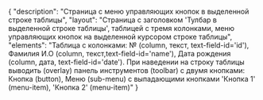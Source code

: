 {
"description": "Страница с меню управляющих кнопок в выделенной строке таблицы",
"layout": "Страница с заголовком 'Тулбар в выделенной строке таблицы', таблицей с тремя колонками, меню управляющих кнопок на выделенной курсором строке таблицы",
"elements": "Таблица с колонками: № (column, текст,  text-field-id='id'), Фамилия И.О (column, текст,text-field-id='name'), Дата рождения (column, дата, text-field-id='date').
При наведении на строку таблицы выводить (overlay) панель инструментов (toolbar) с двумя кнопками: Кнопка (button), Меню (sub-menu) с выпадающими кнопками 'Кнопка 1' (menu-item), 'Кнопка 2' (menu-item)"
}